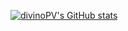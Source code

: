 [![divinoPV's GitHub stats](https://github-readme-stats.vercel.app/api?username=divinoPV&theme=midnight-purple&show_icons=true)](https://github.com/divinoPV/divinoPV)
